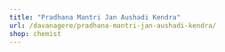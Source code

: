 ```yaml
---
title: "Pradhana Mantri Jan Aushadi Kendra"
url: /davanagere/pradhana-mantri-jan-aushadi-kendra/
shop: chemist
---
```


